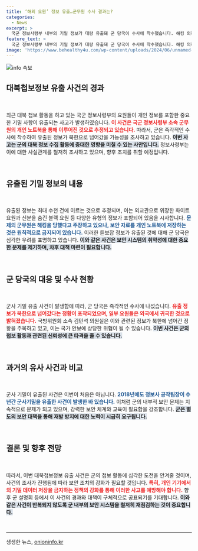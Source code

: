 ```yaml
---
title: ‘해외 요원’ 정보 유출…군무원 수사 결과는?
categories:
  - News
excerpt: >
  국군 정보사령부 내부의 기밀 정보가 대량 유출돼 군 당국이 수사에 착수했습니다. 해킹 의혹과 함께 정보가 북한으로 넘어갔을 가능성도 제기되며, 군무원의 개인 노트북이 유출 경로로 지목되었습니다. 사건의 전말이 더욱 궁금해지는 상황입니다!
feature_text: >
  국군 정보사령부 내부의 기밀 정보가 대량 유출돼 군 당국이 수사에 착수했습니다. 해킹 의혹과 함께 정보가 북한으로 넘어갔을 가능성도 제기되며, 군무원의 개인 노트북이 유출 경로로 지목되었습니다. 사건의 전말이 더욱 궁금해지는 상황입니다!
image: 'https://www.behealthy4u.com/wp-content/uploads/2024/06/unnamed-file.png'
---
```


<p><img src="https://www.behealthy4u.com/wp-content/uploads/2024/06/unnamed-file.png" alt="info 속보" /></p>

<h2 data-ke-size="size26">대북첩보정보 유출 사건의 경과</h2>

<p data-ke-size="size16">&nbsp;</p>

<p>최근 대북 첩보 활동을 하고 있는 국군 정보사령부의 요원들이 개인 정보를 포함한 중요한 기밀 사항이 유출되는 사고가 발생하였습니다. <b><span style="color: #ee2323;">이 사건은 국군 정보사령부 소속 군무원의 개인 노트북을 통해 이루어진 것으로 추정되고 있습니다.</span></b> 따라서, 군은 즉각적인 수사에 착수하여 유출된 정보가 북한으로 넘어갔을 가능성을 조사하고 있습니다. <b><span style="background-color: #21538527;">이번 사고는 군의 대북 정보 수집 활동에 중대한 영향을 미칠 수 있는 사안입니다.</span></b> 정보사령부는 이에 대한 사실관계를 철저히 조사하고 있으며, 향후 조치를 취할 예정입니다. </p>

<p data-ke-size="size16">&nbsp;</p>

<h2 data-ke-size="size26">유출된 기밀 정보의 내용</h2>

<p data-ke-size="size16">&nbsp;</p>

<p>유출된 정보는 최대 수천 건에 이르는 것으로 추정되며, 이는 외교관으로 위장한 화이트 요원과 신분을 숨긴 블랙 요원 등 다양한 유형의 정보가 포함되어 있음을 시사합니다. <b><span style="color: #1a5490;">문제의 군무원은 해킹을 당했다고 주장하고 있으나, 보안 자료를 개인 노트북에 저장하는 것은 원칙적으로 금지되어 있습니다.</span></b> 이러한 듣보잡 정보가 유출된 것에 대해 군 당국은 심각한 우려를 표명하고 있습니다. <b><span style="background-color: #21538527;">이와 같은 사건은 보안 시스템의 취약성에 대한 중요한 문제를 제기하며, 차후 대책 마련이 필요합니다.</span></b></p>

<p data-ke-size="size16">&nbsp;</p>

<h2 data-ke-size="size26">군 당국의 대응 및 수사 현황</h2>

<p data-ke-size="size16">&nbsp;</p>

<p>군사 기밀 유출 사건이 발생함에 따라, 군 당국은 즉각적인 수사에 나섰습니다. <b><span style="color: #ee2323;">유출 정보가 북한으로 넘어갔다는 정황이 포착되었으며, 일부 요원들은 외국에서 귀국한 것으로 밝혀졌습니다.</span></b> 국방위원회 소속 김민석 의원실은 이와 관련된 정보가 북한에 넘어간 정황을 주목하고 있고, 이는 국가 안보에 상당한 위협이 될 수 있습니다. <b><span style="background-color: #21538527;">이번 사건은 군의 첩보 활동과 관련된 신뢰성에 큰 타격을 줄 수 있습니다.</span></b></p>

<p data-ke-size="size16">&nbsp;</p>

<h2 data-ke-size="size26">과거의 유사 사건과 비교</h2>

<p data-ke-size="size16">&nbsp;</p>

<p>군사 기밀이 유출된 사건은 이번이 처음은 아닙니다. <b><span style="color: #1a5490;">2018년에도 정보사 공작팀장이 수년간 군사기밀을 유출한 사건이 발생한 바 있습니다.</span></b> 이처럼 군의 내부적 보안 문제는 지속적으로 문제가 되고 있으며, 강력한 보안 체계와 교육이 필요함을 강조합니다. <b><span style="background-color: #21538527;">군은 별도의 보안 대책을 통해 재발 방지에 대한 노력이 시급히 요구됩니다.</span></b></p>

<p data-ke-size="size16">&nbsp;</p>

<h2 data-ke-size="size26">결론 및 향후 전망</h2>

<p data-ke-size="size16">&nbsp;</p>

<p>따라서, 이번 대북첩보정보 유출 사건은 군의 첩보 활동에 심각한 도전을 안겨줄 것이며, 사건의 조사가 진행됨에 따라 보안 조치의 강화가 필요할 것입니다. <b><span style="color: #ee2323;">특히, 개인 기기에서의 기밀 데이터 저장을 금지하는 정책의 강화를 통해 이러한 사고를 예방해야 합니다.</span></b> 향후 군 설명회 등에서 이 사건의 경과와 대책이 구체적으로 공표되기를 기대합니다. <b><span style="background-color: #21538527;">이와 같은 사건이 반복되지 않도록 군 내부의 보안 시스템을 철저히 재점검하는 것이 중요합니다.</span></b></p>

<p data-ke-size="size16">&nbsp;</p>

<hr/>
생생한 뉴스, <a href="https://onioninfo.kr" rel="dofollow">onioninfo.kr</a>


